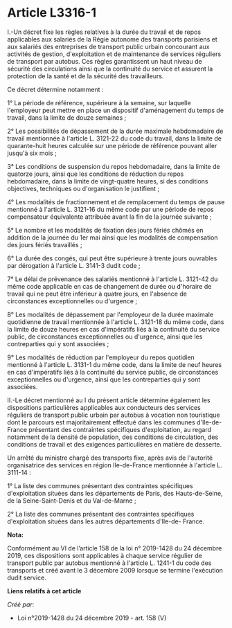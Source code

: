 # Article L3316-1

I.-Un décret fixe les règles relatives à la durée du travail et de repos applicables aux salariés de la Régie autonome des
transports parisiens et aux salariés des entreprises de transport public urbain concourant aux activités de gestion,
d'exploitation et de maintenance de services réguliers de transport par autobus. Ces règles garantissent un haut niveau de
sécurité des circulations ainsi que la continuité du service et assurent la protection de la santé et de la sécurité des
travailleurs.

Ce décret détermine notamment :

1° La période de référence, supérieure à la semaine, sur laquelle l'employeur peut mettre en place un dispositif
d'aménagement du temps de travail, dans la limite de douze semaines ;

2° Les possibilités de dépassement de la durée maximale hebdomadaire de travail mentionnée à l'article L. 3121-22 du code du
travail, dans la limite de quarante-huit heures calculée sur une période de référence pouvant aller jusqu'à six mois ;

3° Les conditions de suspension du repos hebdomadaire, dans la limite de quatorze jours, ainsi que les conditions de
réduction du repos hebdomadaire, dans la limite de vingt-quatre heures, si des conditions objectives, techniques ou
d'organisation le justifient ;

4° Les modalités de fractionnement et de remplacement du temps de pause mentionné à l'article L. 3121-16 du même code par une
période de repos compensateur équivalente attribuée avant la fin de la journée suivante ;

5° Le nombre et les modalités de fixation des jours fériés chômés en addition de la journée du 1er mai ainsi que les
modalités de compensation des jours fériés travaillés ;

6° La durée des congés, qui peut être supérieure à trente jours ouvrables par dérogation à l'article L. 3141-3 dudit code ;

7° Le délai de prévenance des salariés mentionné à l'article L. 3121-42 du même code applicable en cas de changement de durée
ou d'horaire de travail qui ne peut être inférieur à quatre jours, en l'absence de circonstances exceptionnelles ou
d'urgence ;

8° Les modalités de dépassement par l'employeur de la durée maximale quotidienne de travail mentionnée à l'article L. 3121-18
du même code, dans la limite de douze heures en cas d'impératifs liés à la continuité du service public, de circonstances
exceptionnelles ou d'urgence, ainsi que les contreparties qui y sont associées ;

9° Les modalités de réduction par l'employeur du repos quotidien mentionné à l'article L. 3131-1 du même code, dans la limite
de neuf heures en cas d'impératifs liés à la continuité du service public, de circonstances exceptionnelles ou d'urgence,
ainsi que les contreparties qui y sont associées.

II.-Le décret mentionné au I du présent article détermine également les dispositions particulières applicables aux
conducteurs des services réguliers de transport public urbain par autobus à vocation non touristique dont le parcours est
majoritairement effectué dans les communes d'Ile-de-France présentant des contraintes spécifiques d'exploitation, au regard
notamment de la densité de population, des conditions de circulation, des conditions de travail et des exigences
particulières en matière de desserte.

Un arrêté du ministre chargé des transports fixe, après avis de l'autorité organisatrice des services en région Ile-de-France
mentionnée à l'article L. 3111-14 :

1° La liste des communes présentant des contraintes spécifiques d'exploitation situées dans les départements de Paris, des
Hauts-de-Seine, de la Seine-Saint-Denis et du Val-de-Marne ;

2° La liste des communes présentant des contraintes spécifiques d'exploitation situées dans les autres départements d'Ile-de-
France.

**Nota:**

Conformément au VI de l’article 158 de la loi n° 2019-1428 du 24 décembre 2019, ces dispositions sont applicables à chaque
service régulier de transport public par autobus mentionné à l'article L. 1241-1 du code des transports et créé avant le 3
décembre 2009 lorsque se termine l'exécution dudit service.

**Liens relatifs à cet article**

_Créé par_:

  - Loi n°2019-1428 du 24 décembre 2019 - art. 158 (V)
